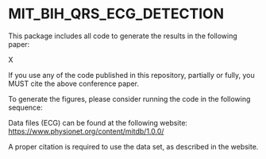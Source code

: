 # MIT_BIH_QRS_ECG_DETECTION

This package includes all code to generate the results in the following paper:

X

If you use any of the code published in this repository, partially or fully, you MUST cite the above conference paper.

To generate the figures, please consider running the code in the following sequence:

Data files (ECG) can be found at the following website:
https://www.physionet.org/content/mitdb/1.0.0/

A proper citation is required to use the data set, as described in the website.
